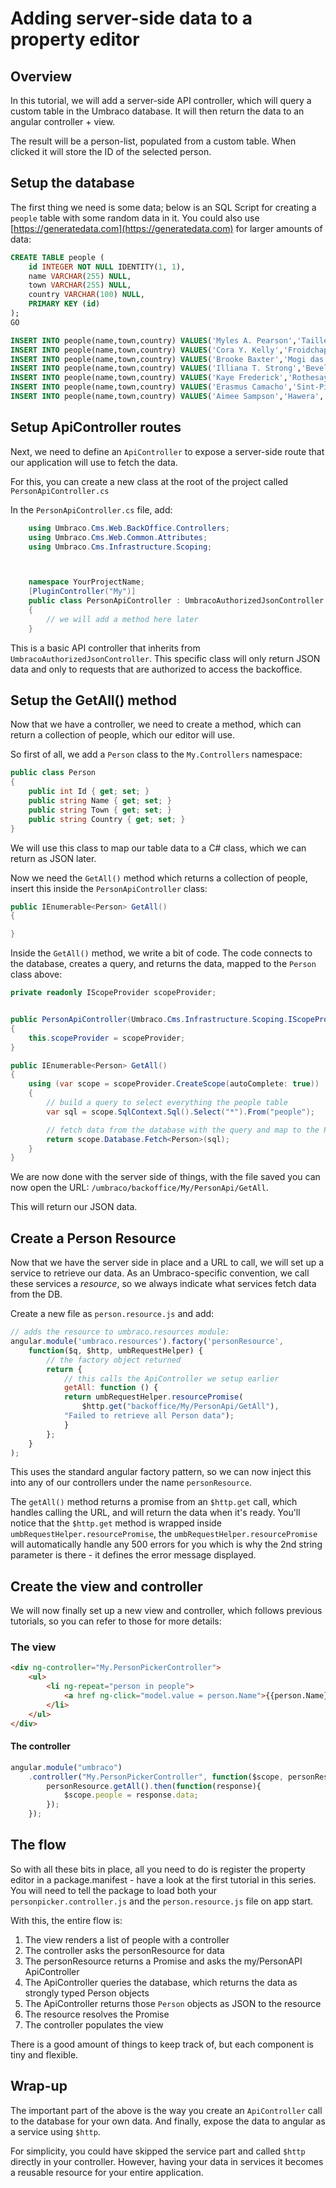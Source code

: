 # Adding server-side data to a property editor

## Overview

In this tutorial, we will add a server-side API controller, which will query a custom table in the Umbraco database. It will then return the data to an angular controller + view.

The result will be a person-list, populated from a custom table. When clicked it will store the ID of the selected person.

## Setup the database

The first thing we need is some data; below is an SQL Script for creating a `people` table with some random data in it. You could also use [https://generatedata.com](https://generatedata.com) for larger amounts of data:

```sql
CREATE TABLE people (
    id INTEGER NOT NULL IDENTITY(1, 1),
    name VARCHAR(255) NULL,
    town VARCHAR(255) NULL,
    country VARCHAR(100) NULL,
    PRIMARY KEY (id)
);
GO

INSERT INTO people(name,town,country) VALUES('Myles A. Pearson','Tailles','United Kingdom');
INSERT INTO people(name,town,country) VALUES('Cora Y. Kelly','Froidchapelle','Latvia');
INSERT INTO people(name,town,country) VALUES('Brooke Baxter','Mogi das Cruzes','Grenada');
INSERT INTO people(name,town,country) VALUES('Illiana T. Strong','Bevel','Bhutan');
INSERT INTO people(name,town,country) VALUES('Kaye Frederick','Rothesay','Turkmenistan');
INSERT INTO people(name,town,country) VALUES('Erasmus Camacho','Sint-Pieters-Kapelle','Saint Vincent and The Grenadines');
INSERT INTO people(name,town,country) VALUES('Aimee Sampson','Hawera','Antigua and Barbuda');`
```

## Setup ApiController routes

Next, we need to define an `ApiController` to expose a server-side route that our application will use to fetch the data.

For this, you can create a new class at the root of the project called `PersonApiController.cs`

In the `PersonApiController.cs` file, add:

```csharp
    using Umbraco.Cms.Web.BackOffice.Controllers;
    using Umbraco.Cms.Web.Common.Attributes;
    using Umbraco.Cms.Infrastructure.Scoping;



    namespace YourProjectName;
    [PluginController("My")]
    public class PersonApiController : UmbracoAuthorizedJsonController
    {
        // we will add a method here later
    }
```

This is a basic API controller that inherits from `UmbracoAuthorizedJsonController`. This specific class will only return JSON data and only to requests that are authorized to access the backoffice.

## Setup the GetAll() method

Now that we have a controller, we need to create a method, which can return a collection of people, which our editor will use.

So first of all, we add a `Person` class to the `My.Controllers` namespace:

```csharp
public class Person
{
    public int Id { get; set; }
    public string Name { get; set; }
    public string Town { get; set; }
    public string Country { get; set; }
}
```

We will use this class to map our table data to a C# class, which we can return as JSON later.

Now we need the `GetAll()` method which returns a collection of people, insert this inside the `PersonApiController` class:

```csharp
public IEnumerable<Person> GetAll()
{

}
```

Inside the `GetAll()` method, we write a bit of code. The code connects to the database, creates a query, and returns the data, mapped to the `Person` class above:

```csharp
private readonly IScopeProvider scopeProvider;


public PersonApiController(Umbraco.Cms.Infrastructure.Scoping.IScopeProvider scopeProvider)
{
    this.scopeProvider = scopeProvider;
}

public IEnumerable<Person> GetAll()
{
    using (var scope = scopeProvider.CreateScope(autoComplete: true))
    {
        // build a query to select everything the people table
        var sql = scope.SqlContext.Sql().Select("*").From("people");

        // fetch data from the database with the query and map to the Person class
        return scope.Database.Fetch<Person>(sql);
    }
}
```

We are now done with the server side of things, with the file saved you can now open the URL: `/umbraco/backoffice/My/PersonApi/GetAll`.

This will return our JSON data.

## Create a Person Resource

Now that we have the server side in place and a URL to call, we will set up a service to retrieve our data. As an Umbraco-specific convention, we call these services a _resource_, so we always indicate what services fetch data from the DB.

Create a new file as `person.resource.js` and add:

```javascript
// adds the resource to umbraco.resources module:
angular.module('umbraco.resources').factory('personResource',
    function($q, $http, umbRequestHelper) {
        // the factory object returned
        return {
            // this calls the ApiController we setup earlier
            getAll: function () {
            return umbRequestHelper.resourcePromise(
                $http.get("backoffice/My/PersonApi/GetAll"),
            "Failed to retrieve all Person data");
            }
        };
    }
);
```

This uses the standard angular factory pattern, so we can now inject this into any of our controllers under the name `personResource`.

The `getAll()` method returns a promise from an `$http.get` call, which handles calling the URL, and will return the data when it's ready. You'll notice that the `$http.get` method is wrapped inside `umbRequestHelper.resourcePromise`, the `umbRequestHelper.resourcePromise` will automatically handle any 500 errors for you which is why the 2nd string parameter is there - it defines the error message displayed.

## Create the view and controller

We will now finally set up a new view and controller, which follows previous tutorials, so you can refer to those for more details:

### The view

```html
<div ng-controller="My.PersonPickerController">
    <ul>
        <li ng-repeat="person in people">
            <a href ng-click="model.value = person.Name">{{person.Name}}</a>
        </li>
    </ul>
</div>
```

#### The controller

```javascript
angular.module("umbraco")
    .controller("My.PersonPickerController", function($scope, personResource){
        personResource.getAll().then(function(response){
            $scope.people = response.data;
        });
    });
```

## The flow

So with all these bits in place, all you need to do is register the property editor in a package.manifest - have a look at the first tutorial in this series. You will need to tell the package to load both your `personpicker.controller.js` and the `person.resource.js` file on app start.

With this, the entire flow is:

1. The view renders a list of people with a controller
2. The controller asks the personResource for data
3. The personResource returns a Promise and asks the my/PersonAPI ApiController
4. The ApiController queries the database, which returns the data as strongly typed Person objects
5. The ApiController returns those `Person` objects as JSON to the resource
6. The resource resolves the Promise
7. The controller populates the view

There is a good amount of things to keep track of, but each component is tiny and flexible.

## Wrap-up

The important part of the above is the way you create an `ApiController` call to the database for your own data. And finally, expose the data to angular as a service using `$http`.

For simplicity, you could have skipped the service part and called `$http` directly in your controller. However, having your data in services it becomes a reusable resource for your entire application.

